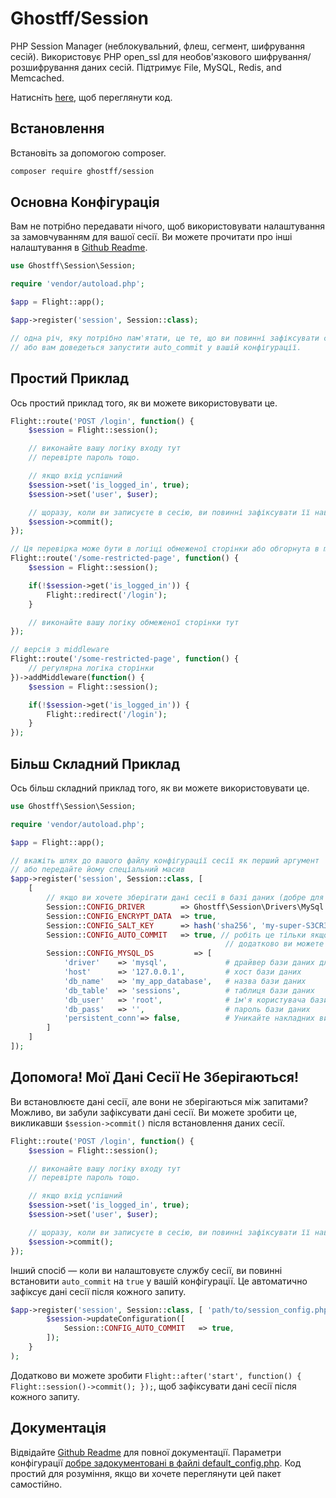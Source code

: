 # Ghostff/Session

PHP Session Manager (неблокувальний, флеш, сегмент, шифрування сесій). Використовує PHP open_ssl для необов'язкового шифрування/розшифрування даних сесій. Підтримує File, MySQL, Redis, and Memcached.

Натисніть [here](https://github.com/Ghostff/Session), щоб переглянути код.

## Встановлення

Встановіть за допомогою composer.

```bash
composer require ghostff/session
```

## Основна Конфігурація

Вам не потрібно передавати нічого, щоб використовувати налаштування за замовчуванням для вашої сесії. Ви можете прочитати про інші налаштування в [Github Readme](https://github.com/Ghostff/Session).

```php
use Ghostff\Session\Session;

require 'vendor/autoload.php';

$app = Flight::app();

$app->register('session', Session::class);

// одна річ, яку потрібно пам'ятати, це те, що ви повинні зафіксувати свою сесію на кожному завантаженні сторінки
// або вам доведеться запустити auto_commit у вашій конфігурації. 
```

## Простий Приклад

Ось простий приклад того, як ви можете використовувати це.

```php
Flight::route('POST /login', function() {
	$session = Flight::session();

	// виконайте вашу логіку входу тут
	// перевірте пароль тощо.

	// якщо вхід успішний
	$session->set('is_logged_in', true);
	$session->set('user', $user);

	// щоразу, коли ви записуєте в сесію, ви повинні зафіксувати її навмисно.
	$session->commit();
});

// Ця перевірка може бути в логіці обмеженої сторінки або обгорнута в middleware.
Flight::route('/some-restricted-page', function() {
	$session = Flight::session();

	if(!$session->get('is_logged_in')) {
		Flight::redirect('/login');
	}

	// виконайте вашу логіку обмеженої сторінки тут
});

// версія з middleware
Flight::route('/some-restricted-page', function() {
	// регулярна логіка сторінки
})->addMiddleware(function() {
	$session = Flight::session();

	if(!$session->get('is_logged_in')) {
		Flight::redirect('/login');
	}
});
```

## Більш Складний Приклад

Ось більш складний приклад того, як ви можете використовувати це.

```php
use Ghostff\Session\Session;

require 'vendor/autoload.php';

$app = Flight::app();

// вкажіть шлях до вашого файлу конфігурації сесії як перший аргумент
// або передайте йому спеціальний масив
$app->register('session', Session::class, [ 
	[
		// якщо ви хочете зберігати дані сесії в базі даних (добре для чогось на кшталт "вийти з усіх пристроїв" функціональності)
		Session::CONFIG_DRIVER        => Ghostff\Session\Drivers\MySql::class,
		Session::CONFIG_ENCRYPT_DATA  => true,
		Session::CONFIG_SALT_KEY      => hash('sha256', 'my-super-S3CR3T-salt'), // будь ласка, змініть це на щось інше
		Session::CONFIG_AUTO_COMMIT   => true, // робіть це тільки якщо це вимагається і/або важко викликати commit() для вашої сесії.
												// додатково ви можете зробити Flight::after('start', function() { Flight::session()->commit(); });
		Session::CONFIG_MYSQL_DS         => [
			'driver'    => 'mysql',             # драйвер бази даних для PDO dns, наприклад (mysql:host=...;dbname=...)
			'host'      => '127.0.0.1',         # хост бази даних
			'db_name'   => 'my_app_database',   # назва бази даних
			'db_table'  => 'sessions',          # таблиця бази даних
			'db_user'   => 'root',              # ім'я користувача бази даних
			'db_pass'   => '',                  # пароль бази даних
			'persistent_conn'=> false,          # Уникайте накладних витрат на встановлення нового з'єднання кожного разу, коли скрипт потребує спілкування з базою даних, що призводить до швидшої веб-додатки. ЗНАЙДІТЬ ЗВОРОТНІЙ БІК САМІ
		]
	] 
]);
```

## Допомога! Мої Дані Сесії Не Зберігаються!

Ви встановлюєте дані сесії, але вони не зберігаються між запитами? Можливо, ви забули зафіксувати дані сесії. Ви можете зробити це, викликавши `$session->commit()` після встановлення даних сесії.

```php
Flight::route('POST /login', function() {
	$session = Flight::session();

	// виконайте вашу логіку входу тут
	// перевірте пароль тощо.

	// якщо вхід успішний
	$session->set('is_logged_in', true);
	$session->set('user', $user);

	// щоразу, коли ви записуєте в сесію, ви повинні зафіксувати її навмисно.
	$session->commit();
});
```

Інший спосіб — коли ви налаштовуєте службу сесії, ви повинні встановити `auto_commit` на `true` у вашій конфігурації. Це автоматично зафіксує дані сесії після кожного запиту.

```php
$app->register('session', Session::class, [ 'path/to/session_config.php', bin2hex(random_bytes(32)) ], function(Session $session) {
		$session->updateConfiguration([
			Session::CONFIG_AUTO_COMMIT   => true,
		]);
	}
);
```

Додатково ви можете зробити `Flight::after('start', function() { Flight::session()->commit(); });`, щоб зафіксувати дані сесії після кожного запиту.

## Документація

Відвідайте [Github Readme](https://github.com/Ghostff/Session) для повної документації. Параметри конфігурації [добре задокументовані в файлі default_config.php](https://github.com/Ghostff/Session/blob/master/src/default_config.php). Код простий для розуміння, якщо ви хочете переглянути цей пакет самостійно.